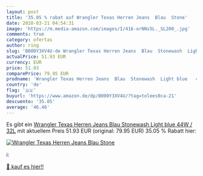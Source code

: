 ```yaml
---
layout: post
title: '35.05 % rabat auf Wrangler Texas Herren Jeans  Blau  Stone'
date: 2020-03-21 04:54:31
image: 'https://m.media-amazon.com/images/I/416-orNNs5L._SL200_.jpg'
comments: true
category: ofertas
author: ring
slug: 'B000Y3XV4U-de Wrangler Texas Herren Jeans  Blau  Stonewash  Light blue   44W / 32L'
actualPrice: 51.93 EUR
currency: EUR
price: 51.93
comparePrice: 79.95 EUR
prodname: 'Wrangler Texas Herren Jeans  Blau  Stonewash  Light blue   44W / 32L'
country: 'de'
flag: '🇩🇪'
buyurl: 'https://www.amazon.de/dp/B000Y3XV4U/?tag=tolees0ca-21'
descuento: '35.05'
average: '46.46'
---
```


Es gibt ein [Wrangler Texas Herren Jeans  Blau  Stonewash  Light blue   44W / 32L](https://www.amazon.de/dp/B000Y3XV4U/?tag=tolees0ca-21) mit aktuellem Preis 51.93 EUR (original: 79.95 EUR) 35.05 % Rabatt hier:

[![Wrangler Texas Herren Jeans  Blau  Stone](https://m.media-amazon.com/images/I/416-orNNs5L._SL200_.jpg)](https://www.amazon.de/dp/B000Y3XV4U/?tag=tolees0ca-21)

ℹ️:


[🛒 kauf es hier!!](https://www.amazon.de/dp/B000Y3XV4U/?tag=tolees0ca-21)
